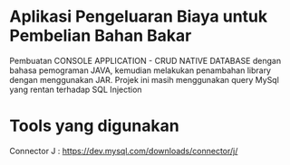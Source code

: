 # Aplikasi Pengeluaran Biaya untuk Pembelian Bahan Bakar 
Pembuatan CONSOLE APPLICATION - CRUD NATIVE DATABASE dengan bahasa pemograman JAVA,
kemudian melakukan penambahan library dengan menggunakan JAR.
Projek ini masih menggunakan query MySql yang rentan terhadap SQL Injection

# Tools yang digunakan 
Connector J :  https://dev.mysql.com/downloads/connector/j/
